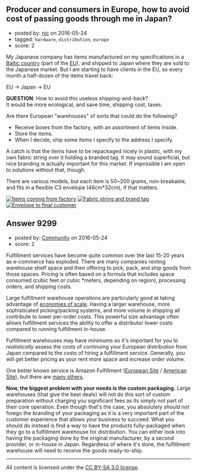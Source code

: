 ## Producer and consumers in Europe, how to avoid cost of passing goods through me in Japan?

- posted by: [nic](https://stackexchange.com/users/80211/nic) on 2016-05-24
- tagged: `hardware`, `distribution`, `europe`
- score: 2

<p>My Japanese company has items manufactured on my specifications in a <a href="https://en.wikipedia.org/wiki/Baltic_states" rel="nofollow noreferrer">Baltic country</a> (part of the <a href="https://en.wikipedia.org/wiki/European_Union" rel="nofollow noreferrer">EU</a>), and shipped to Japan where they are sold to the Japanese market. But I am starting to have clients in the EU, so every month a half-dozen of the items travel back:</p>

<p>EU -> Japan -> EU</p>

<p><strong>QUESTION</strong>: How to avoid this useless shipping-and-back?<br>
It would be more ecological, and save time, shipping cost, taxes.</p>

<p>Are there European "warehouses" of sorts that could do the following?</p>

<ul>
<li>Receive boxes from the factory, with an assortment of items inside.</li>
<li>Store the items.</li>
<li>When I decide, ship some items I specify to the address I specify.</li>
</ul>

<p>A catch is that the items have to be repackaged nicely in plastic, with my own fabric string over it holding a branded tag. It may sound superficial, but nice branding is actually important for this market. If impossible I am open to solutions without that, though.</p>

<p>There are various models, but each item is 50~200 grams, non-breakable, and fits in a flexible C3 envelope (46cm*32cm), if that matters.</p>

<p><a href="https://i.stack.imgur.com/vwJgHs.jpg" rel="nofollow noreferrer"><img src="https://i.stack.imgur.com/vwJgHs.jpg" alt="Items coming from factory"></a>
<a href="https://i.stack.imgur.com/f86mss.jpg" rel="nofollow noreferrer"><img src="https://i.stack.imgur.com/f86mss.jpg" alt="Fabric string and brand tag"></a>
<a href="https://i.stack.imgur.com/jLRUTs.png" rel="nofollow noreferrer"><img src="https://i.stack.imgur.com/jLRUTs.png" alt="Envelope to final customer"></a></p>



## Answer 9299

- posted by: [Community](https://stackexchange.com/users/-1/community) on 2016-05-24
- score: 2

<p>Fulfillment services have become quite common over the last 15-20 years as e-commerce has exploded. There are many companies renting warehouse shelf space and then offering to pick, pack, and ship goods from those spaces. Pricing is often based on a formula that includes space consumed (cubic feet or cubic *meters, depending on region), processing orders, and shipping costs.</p>

<p>Large fulfillment warehouse operations are particularly good at taking advantage of <a href="https://en.wikipedia.org/wiki/Economies_of_scale" rel="nofollow">economies of scale</a>. Having a larger warehouse, more sophisticated picking/packing systems, and more volume in shipping all contribute to lower per-order costs. This powerful size advantage often allows fulfillment services the ability to offer a distributor lower costs compared to running fulfillment in-house.</p>

<p>Fulfillment warehouses may have minimums so it's important for you to <em>realistically</em> assess the costs of continuing your European distribution from Japan compared to the costs of hiring a fulfillment service. Generally, you will get better pricing as your rent more space and increase order volume.</p>

<p>One better known service is Amazon Fulfillment (<a href="https://services.amazon.co.uk/services/fulfilment-by-amazon/features-benefits.html" rel="nofollow">European Site</a> / <a href="https://services.amazon.com/fulfillment-by-amazon/benefits.htm" rel="nofollow">American Site</a>), but there are <a href="https://www.google.com/webhp?#q=fulfillment%20service%20europe" rel="nofollow">many others</a>.</p>

<p><strong>Now, the biggest problem with your needs is the custom packaging.</strong> Large warehouses (that give the best deals) will not do this sort of custom preparation without charging you significant fees as its simply not part of their core operation. Even though that's the case, you absolutely <em>should not</em> forego the branding of your packaging as it is a very important part of the customer experience that allows your business to succeed. What you should do instead is find a way to have the products fully-packaged when they go to a fulfillment warehouse for distribution. You can either look into having the packaging done by the original manufacturer, by a second provider, or in-house in Japan. Regardless of where it's done, the fulfillment warehouse will need to receive the goods ready-to-ship.</p>




---

All content is licensed under the [CC BY-SA 3.0 license](https://creativecommons.org/licenses/by-sa/3.0/).
